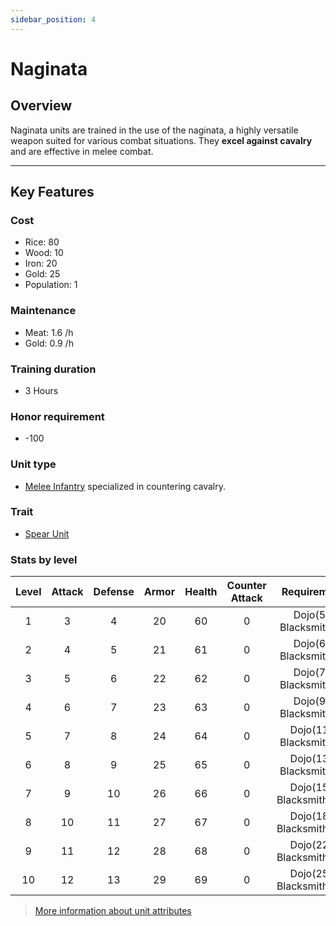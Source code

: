 ```yaml
---
sidebar_position: 4
---
```

# Naginata

## Overview

Naginata units are trained in the use of the naginata, a highly versatile weapon suited for various combat situations. They **excel against cavalry** and are effective in melee combat.

---

## Key Features

### Cost
- Rice: 80
- Wood: 10
- Iron: 20
- Gold: 25
- Population: 1

### Maintenance
- Meat: 1.6 /h
- Gold: 0.9 /h

### Training duration
- 3 Hours

### Honor requirement
- -100

### Unit type
- [Melee Infantry](../index.md#melee-infantry) specialized in countering cavalry.

### Trait
- [Spear Unit](../index.md#spear-units)

### Stats by level

| Level | Attack | Defense | Armor | Health | Counter Attack |       Requirement        |
| :---: | :----: | :-----: | :---: | :----: | :------------: | :----------------------: |
|   1   |   3    |    4    |  20   |   60   |       0        |  Dojo(5), Blacksmith(1)  |
|   2   |   4    |    5    |  21   |   61   |       0        |  Dojo(6), Blacksmith(2)  |
|   3   |   5    |    6    |  22   |   62   |       0        |  Dojo(7), Blacksmith(3)  |
|   4   |   6    |    7    |  23   |   63   |       0        |  Dojo(9), Blacksmith(5)  |
|   5   |   7    |    8    |  24   |   64   |       0        | Dojo(11), Blacksmith(7)  |
|   6   |   8    |    9    |  25   |   65   |       0        | Dojo(13), Blacksmith(9)  |
|   7   |   9    |   10    |  26   |   66   |       0        | Dojo(15), Blacksmith(11) |
|   8   |   10   |   11    |  27   |   67   |       0        | Dojo(18), Blacksmith(14) |
|   9   |   11   |   12    |  28   |   68   |       0        | Dojo(22), Blacksmith(18) |
|  10   |   12   |   13    |  29   |   69   |       0        | Dojo(25), Blacksmith(24) |

> [More information about unit attributes](../index.md#attributes)